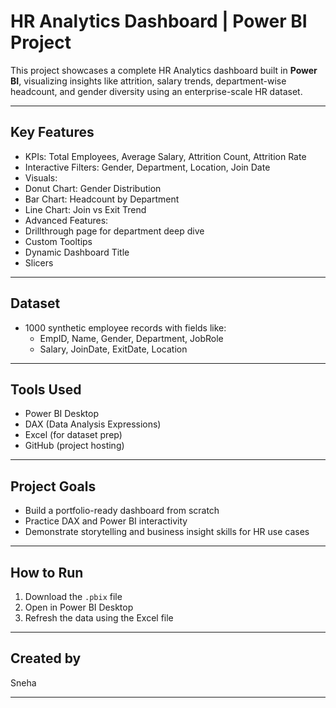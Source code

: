 # HR Analytics Dashboard | Power BI Project

This project showcases a complete HR Analytics dashboard built in **Power BI**, visualizing insights like attrition, salary trends, department-wise headcount, and gender diversity using an enterprise-scale HR dataset.

---

## Key Features

-  KPIs: Total Employees, Average Salary, Attrition Count, Attrition Rate  
-  Interactive Filters: Gender, Department, Location, Join Date  
-  Visuals:
  - Donut Chart: Gender Distribution  
  - Bar Chart: Headcount by Department  
  - Line Chart: Join vs Exit Trend    
-  Advanced Features:
  - Drillthrough page for department deep dive  
  - Custom Tooltips  
  - Dynamic Dashboard Title  
  - Slicers

---

## Dataset
  
- 1000 synthetic employee records with fields like:
  - EmpID, Name, Gender, Department, JobRole  
  - Salary, JoinDate, ExitDate, Location

---

## Tools Used

- Power BI Desktop  
- DAX (Data Analysis Expressions)  
- Excel (for dataset prep)  
- GitHub (project hosting)

---

## Project Goals

- Build a portfolio-ready dashboard from scratch  
- Practice DAX and Power BI interactivity  
- Demonstrate storytelling and business insight skills for HR use cases

---

## How to Run

1. Download the `.pbix` file  
2. Open in Power BI Desktop  
3. Refresh the data using the Excel file

---

## Created by

Sneha

---

